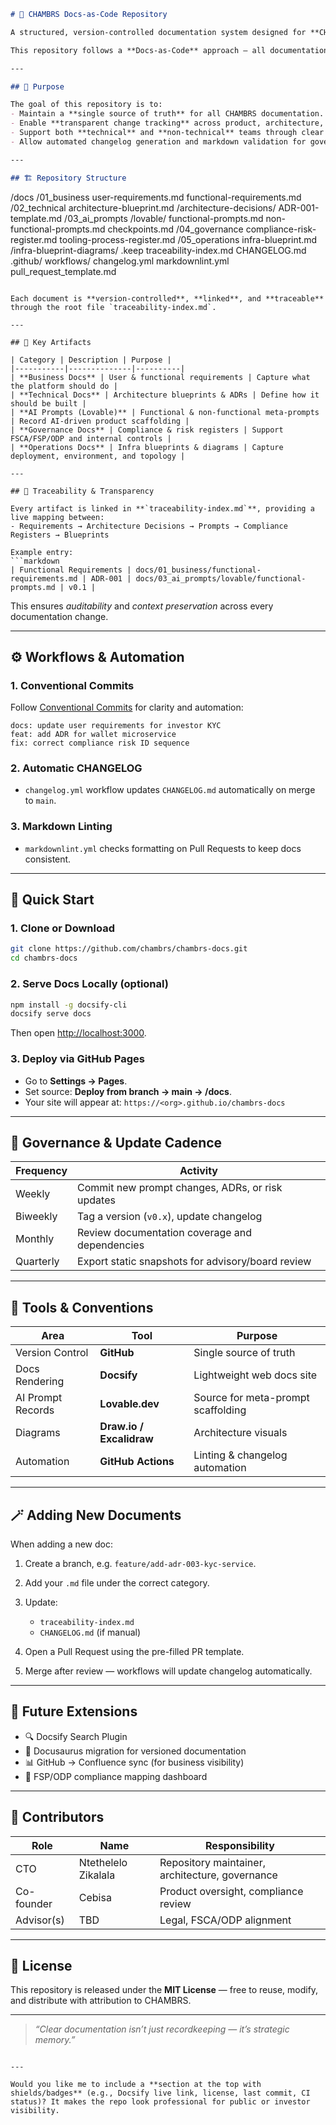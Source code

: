 ```markdown
# 🧭 CHAMBRS Docs-as-Code Repository

A structured, version-controlled documentation system designed for **CHAMBRS**, enabling transparency, traceability, and scalability from the earliest stages of product and compliance development.

This repository follows a **Docs-as-Code** approach — all documentation lives as Markdown in Git, versioned and reviewed through Pull Requests, ensuring every change is **auditable** and **collaboratively managed**.

---

## 📘 Purpose

The goal of this repository is to:
- Maintain a **single source of truth** for all CHAMBRS documentation.
- Enable **transparent change tracking** across product, architecture, and compliance domains.
- Support both **technical** and **non-technical** teams through clear versioning and traceability.
- Allow automated changelog generation and markdown validation for governance.

---

## 🏗️ Repository Structure

```

/docs
/01_business
user-requirements.md
functional-requirements.md
/02_technical
architecture-blueprint.md
/architecture-decisions/
ADR-001-template.md
/03_ai_prompts
/lovable/
functional-prompts.md
non-functional-prompts.md
checkpoints.md
/04_governance
compliance-risk-register.md
tooling-process-register.md
/05_operations
infra-blueprint.md
/infra-blueprint-diagrams/
.keep
traceability-index.md
CHANGELOG.md
.github/
workflows/
changelog.yml
markdownlint.yml
pull_request_template.md

````

Each document is **version-controlled**, **linked**, and **traceable** through the root file `traceability-index.md`.

---

## 🔗 Key Artifacts

| Category | Description | Purpose |
|-----------|--------------|----------|
| **Business Docs** | User & functional requirements | Capture what the platform should do |
| **Technical Docs** | Architecture blueprints & ADRs | Define how it should be built |
| **AI Prompts (Lovable)** | Functional & non-functional meta-prompts | Record AI-driven product scaffolding |
| **Governance Docs** | Compliance & risk registers | Support FSCA/FSP/ODP and internal controls |
| **Operations Docs** | Infra blueprints & diagrams | Capture deployment, environment, and topology |

---

## 🧩 Traceability & Transparency

Every artifact is linked in **`traceability-index.md`**, providing a live mapping between:
- Requirements → Architecture Decisions → Prompts → Compliance Registers → Blueprints

Example entry:
```markdown
| Functional Requirements | docs/01_business/functional-requirements.md | ADR-001 | docs/03_ai_prompts/lovable/functional-prompts.md | v0.1 |
````

This ensures *auditability* and *context preservation* across every documentation change.

---

## ⚙️ Workflows & Automation

### 1. **Conventional Commits**

Follow [Conventional Commits](https://www.conventionalcommits.org/) for clarity and automation:

```
docs: update user requirements for investor KYC
feat: add ADR for wallet microservice
fix: correct compliance risk ID sequence
```

### 2. **Automatic CHANGELOG**

* `changelog.yml` workflow updates `CHANGELOG.md` automatically on merge to `main`.

### 3. **Markdown Linting**

* `markdownlint.yml` checks formatting on Pull Requests to keep docs consistent.

---

## 🚀 Quick Start

### 1. Clone or Download

```bash
git clone https://github.com/chambrs/chambrs-docs.git
cd chambrs-docs
```

### 2. Serve Docs Locally (optional)

```bash
npm install -g docsify-cli
docsify serve docs
```

Then open [http://localhost:3000](http://localhost:3000).

### 3. Deploy via GitHub Pages

* Go to **Settings → Pages**.
* Set source: **Deploy from branch → main → /docs**.
* Your site will appear at:
  `https://<org>.github.io/chambrs-docs`

---

## 🧱 Governance & Update Cadence

| Frequency | Activity                                          |
| --------- | ------------------------------------------------- |
| Weekly    | Commit new prompt changes, ADRs, or risk updates  |
| Biweekly  | Tag a version (`v0.x`), update changelog          |
| Monthly   | Review documentation coverage and dependencies    |
| Quarterly | Export static snapshots for advisory/board review |

---

## 🧰 Tools & Conventions

| Area              | Tool                     | Purpose                            |
| ----------------- | ------------------------ | ---------------------------------- |
| Version Control   | **GitHub**               | Single source of truth             |
| Docs Rendering    | **Docsify**              | Lightweight web docs site          |
| AI Prompt Records | **Lovable.dev**          | Source for meta-prompt scaffolding |
| Diagrams          | **Draw.io / Excalidraw** | Architecture visuals               |
| Automation        | **GitHub Actions**       | Linting & changelog automation     |

---

## 🪄 Adding New Documents

When adding a new doc:

1. Create a branch, e.g. `feature/add-adr-003-kyc-service`.
2. Add your `.md` file under the correct category.
3. Update:

   * `traceability-index.md`
   * `CHANGELOG.md` (if manual)
4. Open a Pull Request using the pre-filled PR template.
5. Merge after review — workflows will update changelog automatically.

---

## 🧩 Future Extensions

* 🔍 Docsify Search Plugin
* 🧱 Docusaurus migration for versioned documentation
* 📊 GitHub → Confluence sync (for business visibility)
* 🔐 FSP/ODP compliance mapping dashboard

---

## 👥 Contributors

| Role       | Name                | Responsibility                                  |
| ---------- | ------------------- | ----------------------------------------------- |
| CTO        | Ntethelelo Zikalala | Repository maintainer, architecture, governance |
| Co-founder | Cebisa              | Product oversight, compliance review            |
| Advisor(s) | TBD                 | Legal, FSCA/ODP alignment                       |

---

## 📄 License

This repository is released under the **MIT License** — free to reuse, modify, and distribute with attribution to CHAMBRS.

---

> *“Clear documentation isn’t just recordkeeping — it’s strategic memory.”*

```

---

Would you like me to include a **section at the top with shields/badges** (e.g., Docsify live link, license, last commit, CI status)? It makes the repo look professional for public or investor visibility.
```
